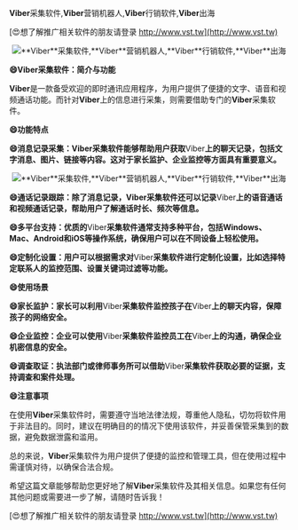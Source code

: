 **Viber**采集软件,**Viber**营销机器人,**Viber**行销软件,**Viber**出海

[😍想了解推广相关软件的朋友请登录 http://www.vst.tw](http://www.vst.tw)

 <center><img src="https://vst.tw/MP4/tuiguang/png/7.png" alt="**Viber**采集软件,**Viber**营销机器人,**Viber**行销软件,**Viber**出海"></center>

**😄**Viber**采集软件：简介与功能**

**Viber**是一款备受欢迎的即时通讯应用程序，为用户提供了便捷的文字、语音和视频通话功能。而针对**Viber**上的信息进行采集，则需要借助专门的**Viber**采集软件。

**😄功能特点**

**😄消息记录采集：**Viber**采集软件能够帮助用户获取**Viber**上的聊天记录，包括文字消息、图片、链接等内容。这对于家长监护、企业监控等方面具有重要意义。**

 <center><img src="https://vst.tw/MP4/tuiguang/png/8.png" alt="**Viber**采集软件,**Viber**营销机器人,**Viber**行销软件,**Viber**出海"></center>

**😄通话记录跟踪：除了消息记录，**Viber**采集软件还可以记录**Viber**上的语音通话和视频通话记录，帮助用户了解通话时长、频次等信息。**

**😄多平台支持：优质的**Viber**采集软件通常支持多种平台，包括Windows、Mac、Android和iOS等操作系统，确保用户可以在不同设备上轻松使用。**

**😄定制化设置：用户可以根据需求对**Viber**采集软件进行定制化设置，比如选择特定联系人的监控范围、设置关键词过滤等功能。**

**😄使用场景**

**😄家长监护：家长可以利用**Viber**采集软件监控孩子在**Viber**上的聊天内容，保障孩子的网络安全。**

**😄企业监控：企业可以使用**Viber**采集软件监控员工在**Viber**上的沟通，确保企业机密信息的安全。**

**😄调查取证：执法部门或律师事务所可以借助**Viber**采集软件获取必要的证据，支持调查和案件处理。**

**😄注意事项**

在使用**Viber**采集软件时，需要遵守当地法律法规，尊重他人隐私，切勿将软件用于非法目的。同时，建议在明确目的的情况下使用该软件，并妥善保管采集到的数据，避免数据泄露和滥用。

总的来说，**Viber**采集软件为用户提供了便捷的监控和管理工具，但在使用过程中需谨慎对待，以确保合法合规。

希望这篇文章能够帮助您更好地了解**Viber**采集软件及其相关信息。如果您有任何其他问题或需要进一步了解，请随时告诉我！

[😍想了解推广相关软件的朋友请登录 http://www.vst.tw](http://www.vst.tw)



